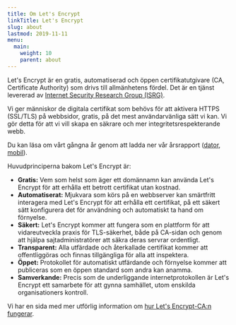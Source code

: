 ```yaml
---
title: Om Let's Encrypt
linkTitle: Let's Encrypt
slug: about
lastmod: 2019-11-11
menu:
  main:
    weight: 10
    parent: about
---
```


Let's Encrypt är en gratis, automatiserad och öppen certifikatutgivare (CA, Certificate Authority) som drivs till allmänhetens fördel. Det är en tjänst levererad av [Internet Security Research Group (ISRG)](https://www.abetterinternet.org/).

Vi ger människor de digitala certifikat som behövs för att aktivera HTTPS (SSL/TLS) på webbsidor, gratis, på det mest användarvänliga sätt vi kan. Vi gör detta för att vi vill skapa en säkrare och mer integritetsrespekterande webb.

Du kan läsa om vårt gångna år genom att ladda ner vår årsrapport ([dator](https://www.abetterinternet.org/annual-reports/), [mobil](https://abetterinternet.org/documents/2019-ISRG-Annual-Report-Mobile.pdf)).

Huvudprinciperna bakom Let's Encrypt är:

* **Gratis:** Vem som helst som äger ett domännamn kan använda Let's Encrypt för att erhålla ett betrott certifikat utan kostnad.
* **Automatiserat:** Mjukvara som körs på en webbserver kan smärtfritt interagera med Let's Encrypt för att erhålla ett certifikat, på ett säkert sätt konfigurera det för användning och automatiskt ta hand om förnyelse.
* **Säkert:** Let's Encrypt kommer att fungera som en plattform för att vidareutveckla praxis för TLS-säkerhet, både på CA-sidan och genom att hjälpa sajtadministratörer att säkra deras servrar ordentligt.
* **Transparent:** Alla utfärdade och återkallade certifikat kommer att offentliggöras och finnas tillgängliga för alla att inspektera.
* **Öppet:** Protokollet för automatiskt utfärdande och förnyelse kommer att publiceras som en öppen standard som andra kan anamma.
* **Samverkande:** Precis som de underliggande internetprotokollen är Let's Encrypt ett samarbete för att gynna samhället, utom enskilda organisationers kontroll.

Vi har en sida med mer utförlig information om [hur Let's Encrypt-CA:n fungerar](/how-it-works).
